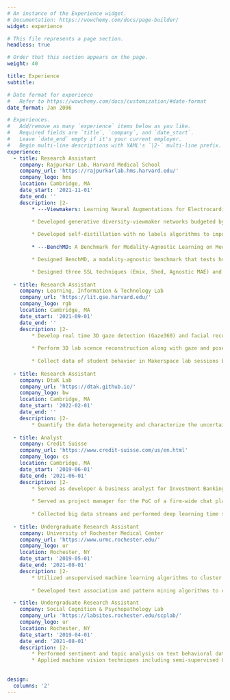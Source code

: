 ```yaml
---
# An instance of the Experience widget.
# Documentation: https://wowchemy.com/docs/page-builder/
widget: experience

# This file represents a page section.
headless: true

# Order that this section appears on the page.
weight: 40

title: Experience
subtitle:

# Date format for experience
#   Refer to https://wowchemy.com/docs/customization/#date-format
date_format: Jan 2006

# Experiences.
#   Add/remove as many `experience` items below as you like.
#   Required fields are `title`, `company`, and `date_start`.
#   Leave `date_end` empty if it's your current employer.
#   Begin multi-line descriptions with YAML's `|2-` multi-line prefix.
experience:
  - title: Research Assistant
    company: Rajpurkar Lab, Harvard Medical School
    company_url: 'https://rajpurkarlab.hms.harvard.edu/'
    company_logo: hms
    location: Cambridge, MA
    date_start: '2021-11-01'
    date_end: ''
    description: |2-
        * ---Viewmakers: Learning Neural Augmentations for Electrocardiograms in Self-supervised Learning---

        * Developed generative diversity-viewmaker networks budgeted by stochastic L1 boundaries to adversarially learn SSL augmentations on 12-lead electrocardiogram;           Viewmakers eliminate the manual expert augmentation process and perform spurious feature suppression.
    
        * Developed self-distillation with no labels algorithms to improve performance for the CNN and ViT encoders.
    
        * ---BenchMD: A Benchmark for Modality-Agnostic Learning on Medical Images and Sensors---

        * Designed BenchMD, a modality-agnostic benchmark that tests how different architectures and training techniques (SSL & SL) perform on domain-shift medical     tasks; This benchmark covers 19 publicly available datasets for 7 diverse medical modalities, ranging from 1D sensor data, 2D images, to 3D volumetric scans.

        * Designed three SSL techniques (Emix, Shed, Agnostic MAE) and evaluated their few-shot and zero-shot performance on OOD medical data; beat SOTA AUROC in EEG and Dermatology.
        
  - title: Research Assistant
    company: Learning, Information & Technology Lab
    company_url: 'https://lit.gse.harvard.edu/'
    company_logo: rgb
    location: Cambridge, MA
    date_start: '2021-09-01'
    date_end: ''
    description: |2-
        * Develop real time 3D gaze detection (Gaze360) and facial recognition algorithms via Pytorch for Harvard Makerspace, reconstruct gaze predictions in a 3D             space, and integrate the tracking system into the Multimodal learning analytics cloud data pipeline
    
        * Perform 3D lab scence reconstruction along with gaze and pose data into a simulated 3D point clouds environment.
    
        * Collect data of student behavior in Makerspace lab sessions by leveraging the Multimodal learning analytics pipeline, and perform analysis to understand             social learning aspects like collaboration and student attention.
        
  - title: Research Assistant
    company: DtaK Lab
    company_url: 'https://dtak.github.io/'
    company_logo: bw
    location: Cambridge, MA
    date_start: '2022-02-01'
    date_end: ''
    description: |2-
        * Quantify the data heterogeneity and characterize the uncertainty in large, heterogeneous data collected by Boston IVF Clinic using bayesian machine learning         networks.
 
  - title: Analyst
    company: Credit Suisse
    company_url: 'https://www.credit-suisse.com/us/en.html'
    company_logo: cs
    location: Cambridge, MA
    date_start: '2019-06-01'
    date_end: '2021-06-01'
    description: |2-
        * Served as developer & business analyst for Investment Banking Division, building Airflow automated data ETL pipelines and constructing a centralized Azure         cloud data platform for bonds and credit default swaps. 
      
        * Served as project manager for the PoC of a firm-wide chat platform that leverages NLP to assist sales & trading team to a competitive edge. 
       
        * Collected big data streams and performed deep learning time series predictions on stock trends.
   
  - title: Undergraduate Research Assistant
    company: University of Rochester Medical Center
    company_url: 'https://www.urmc.rochester.edu/'
    company_logo: ur
    location: Rochester, NY
    date_start: '2019-05-01'
    date_end: '2021-08-01'
    description: |2-
        * Utilized unsupervised machine learning algorithms to cluster nursing homes based on the percentage of residents with dementia, depression, and serious               mental illness, and detected previously unknown patterns of resident case-mix and staffing in nursing homes. Predicted deficiency scores of nursing homes on a         longitudinal basis with supervised learning algorithms. 
        
        * Developed text association and pattern mining algorithms to classify cancer therapies. Combined synthetic minority oversampling Technique (SMOTE) with               supervised learning techniques to deal with unbalanced caregiver datasets and help clinicians identify potential mental and physical health risk factors for           caregivers of the elder people. Implemented Local Interpretable Model-Agnostic Explanations (LIME) to give a non-black-box explanation for ML results in a             clinical setting.

  - title: Undergraduate Research Assistant
    company: Social Cognition & Psychopathology Lab
    company_url: 'https://labsites.rochester.edu/scplab/'
    company_logo: ur
    location: Rochester, NY
    date_start: '2019-04-01'
    date_end: '2021-08-01'
    description: |2-
        * Performed sentiment and topic analysis on text behavioral data in a functional neuroimaging study to better understand the relationship between brain                 functional connectivity and social anhedonia.
        * Applied machine vision techniques including semi-supervised CNNs, optical flow and open face, on video datasets to analyze group differences in nonverbal             synchrony during social interactions among people with schizophrenia and controls. Currently studying patterns of combinations of facial actions to evaluate           the effect of oxytocin on patients' social abilities.
   
   
design:
  columns: '2'
---
```

